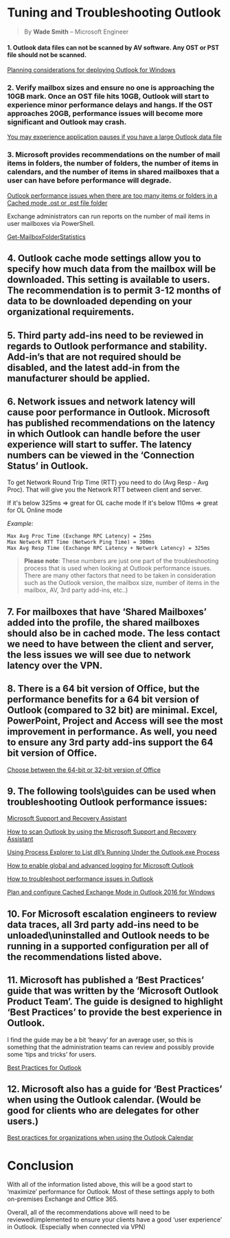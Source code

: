 # Tuning and Troubleshooting Outlook
> By **Wade Smith** – Microsoft Engineer

#### 1.	Outlook data files can not be scanned by AV software.  Any OST or PST file should not be scanned.

[Planning considerations for deploying Outlook for Windows](https://docs.microsoft.com/en-us/outlook/troubleshoot/deployment/plan-outlook-2016-deployment#outlook-security-considerations)

### 2.	Verify mailbox sizes and ensure no one is approaching the 10GB mark.    Once an OST file hits 10GB, Outlook will start to experience minor performance delays and hangs.  If the OST approaches 20GB, performance issues will become more significant and Outlook may crash.

[You may experience application pauses if you have a large Outlook data file](https://support.microsoft.com/en-us/help/2759052/you-may-experience-application-pauses-if-you-have-a-large-outlook-data)

### 3.	Microsoft provides recommendations on the number of mail items in folders, the number of folders, the number of items in calendars, and the number of items in shared mailboxes that a user can have before performance will degrade.

[Outlook performance issues when there are too many items or folders in a Cached mode .ost or .pst file folder](https://support.microsoft.com/en-us/help/2768656/outlook-performance-issues-when-there-are-too-many-items-or-folders-in)

Exchange administrators can run reports on the number of mail items in user mailboxes via PowerShell.

[Get-MailboxFolderStatistics](https://docs.microsoft.com/en-us/powershell/module/exchange/get-mailboxfolderstatistics?view=exchange-ps)

## 4.	Outlook cache mode settings allow you to specify how much data from the mailbox will be downloaded.  This setting is available to users.  The recommendation is to permit 3-12 months of data to be downloaded depending on your organizational requirements.

## 5.	Third party add-ins need to be reviewed in regards to Outlook performance and stability.  Add-in’s that are not required should be disabled, and the latest add-in from the manufacturer should be applied.

## 6.	Network issues and network latency will cause poor performance in Outlook.  Microsoft has published recommendations on the latency in which Outlook can handle before the user experience will start to suffer.  The latency numbers can be viewed in the ‘Connection Status’ in Outlook.

To get Network Round Trip Time (RTT) you need to do (Avg Resp - Avg Proc).  That will give you the Network RTT between client and server.

If it's below 325ms => great for OL cache mode
If it's below 110ms => great for OL Online mode

*Example:*

```              
Max Avg Proc Time (Exchange RPC Latency) = 25ms
Max Network RTT Time (Network Ping Time) = 300ms
Max Avg Resp Time (Exchange RPC Latency + Network Latency) = 325ms
```
> **Please note**: These numbers are just one part of the troubleshooting process that is used when looking at Outlook performance issues.  There are many other factors that need to be taken in consideration such as the Outlook version, the mailbox size, number of items in the mailbox, AV, 3rd party add-ins, etc..)

## 7.	For mailboxes that have ‘Shared Mailboxes’ added into the profile, the shared mailboxes should also be in cached mode.  The less contact we need to have between the client and server, the less issues we will see due to network latency over the VPN.

## 8.	There is a 64 bit version of Office, but the performance benefits for a 64 bit version of Outlook (compared to 32 bit) are minimal.  Excel, PowerPoint, Project and Access will see the most improvement in performance.  As well, you need to ensure any 3rd party add-ins support the 64 bit version of Office.

[Choose between the 64-bit or 32-bit version of Office](https://support.microsoft.com/en-us/office/choose-between-the-64-bit-or-32-bit-version-of-office-2dee7807-8f95-4d0c-b5fe-6c6f49b8d261)

## 9.	The following tools\guides can be used when troubleshooting Outlook performance issues:

[Microsoft Support and Recovery Assistant](https://www.microsoft.com/en-us/download/100607)

[How to scan Outlook by using the Microsoft Support and Recovery Assistant](https://support.microsoft.com/en-ca/help/4098558/scan-outlook-by-using-microsoft-support-and-recovery-assistant)

[Using Process Explorer to List dll’s Running Under the Outlook.exe Process](https://support.microsoft.com/en-us/help/970920/using-process-explorer-to-list-dlls-running-under-the-outlook-exe-proc)

[How to enable global and advanced logging for Microsoft Outlook](https://support.microsoft.com/en-ca/help/2862843/how-to-enable-global-and-advanced-logging-for-microsoft-outlook)

[How to troubleshoot performance issues in Outlook](https://support.microsoft.com/en-ca/help/2695805/how-to-troubleshoot-performance-issues-in-outlook)

[Plan and configure Cached Exchange Mode in Outlook 2016 for Windows](https://docs.microsoft.com/en-us/outlook/troubleshoot/deployment/cached-exchange-mode)


## 10.	For Microsoft escalation engineers to review data traces, all 3rd party add-ins need to be unloaded\uninstalled and Outlook needs to be running in a supported configuration per all of the recommendations listed above.

## 11.	Microsoft has published a ‘Best Practices’ guide that was written by the ‘Microsoft Outlook Product Team’.  The guide is designed to highlight ‘Best Practices’ to provide the best experience in Outlook.

I find the guide may be a bit ‘heavy’ for an average user, so this is something that the administration teams can review and possibly provide some ‘tips and tricks’ for users.

[Best Practices for Outlook](https://support.microsoft.com/en-us/office/best-practices-for-outlook-f90e5f69-8832-4d89-95b3-bfdf76c82ef8)

## 12.	Microsoft also has a guide for ‘Best Practices’ when using the Outlook calendar.  (Would be good for clients who are delegates for other users.)

[Best practices for organizations when using the Outlook Calendar](https://support.microsoft.com/en-us/office/best-practices-for-organizations-when-using-the-outlook-calendar-d93f72d3-2361-4e0d-8d6a-5c4939c17f39?ui=en-us&rs=en-us&ad=us)

# Conclusion

With all of the information listed above, this will be a good start to ‘maximize’ performance for Outlook.  Most of these settings apply to both on-premises Exchange and Office 365.  

Overall, all of the recommendations above will need to be reviewed\implemented to ensure your clients have a good ‘user experience’ in Outlook.  (Especially when connected via VPN)
